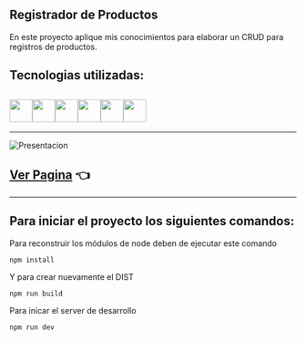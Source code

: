 ## Registrador de Productos

En este proyecto aplique mis conocimientos para elaborar un CRUD para registros de productos.

## Tecnologias utilizadas:

## <img src="https://cdn-icons-png.flaticon.com/512/174/174854.png" width='40px' ><img src="https://cdn-icons-png.flaticon.com/512/732/732190.png" width='40px' ><img src="https://cdn-icons-png.flaticon.com/512/5968/5968292.png" width='40px' ><img src="https://i.imgur.com/xhD9SRh.png" width='40px' ><img src="https://i.imgur.com/gOdzByL.png" width='40px' ><img src="https://i.imgur.com/7U2oQq3.png" width='40px' >

---

![Presentacion](https://i.imgur.com/rx07Qmu.png)

## [Ver Pagina](https://kelvinfbr.github.io/registro-productos/) 👈

---

## Para iniciar el proyecto los siguientes comandos:

Para reconstruir los módulos de node deben de ejecutar este comando

```
npm install
```

Y para crear nuevamente el DIST

```
npm run build
```

Para inicar el server de desarrollo

```
npm run dev
```
